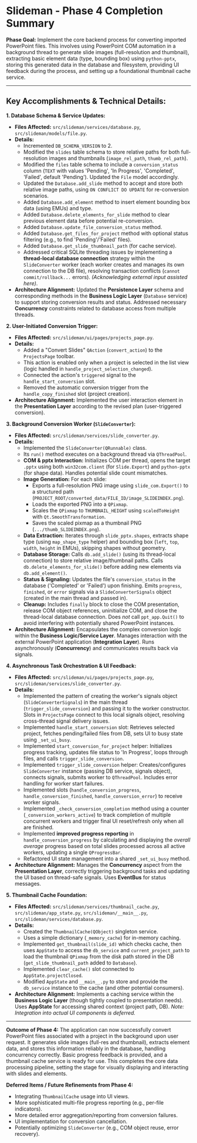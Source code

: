 # Slideman - Phase 4 Completion Summary

**Phase Goal:** Implement the core backend process for converting imported PowerPoint files. This involves using PowerPoint COM automation in a background thread to generate slide images (full-resolution and thumbnail), extracting basic element data (type, bounding box) using `python-pptx`, storing this generated data in the database and filesystem, providing UI feedback during the process, and setting up a foundational thumbnail cache service.

---

## Key Accomplishments & Technical Details:

**1. Database Schema & Service Updates:**

*   **Files Affected:** `src/slideman/services/database.py`, `src/slideman/models/file.py`.
*   **Details:**
    *   Incremented `DB_SCHEMA_VERSION` to 2.
    *   Modified the `slides` table schema to store relative paths for both full-resolution images and thumbnails (`image_rel_path`, `thumb_rel_path`).
    *   Modified the `files` table schema to include a `conversion_status` column (`TEXT` with values 'Pending', 'In Progress', 'Completed', 'Failed', default 'Pending'). Updated the `File` model accordingly.
    *   Updated the `Database.add_slide` method to accept and store both relative image paths, using `ON CONFLICT DO UPDATE` for re-conversion scenarios.
    *   Added `Database.add_element` method to insert element bounding box data (using EMUs) and type.
    *   Added `Database.delete_elements_for_slide` method to clear previous element data before potential re-conversion.
    *   Added `Database.update_file_conversion_status` method.
    *   Added `Database.get_files_for_project` method with optional status filtering (e.g., to find 'Pending'/'Failed' files).
    *   Added `Database.get_slide_thumbnail_path` (for cache service).
    *   Addressed critical SQLite threading issues by implementing a **thread-local database connection** strategy within the `SlideConverter` worker (each worker creates and manages its own connection to the DB file), resolving transaction conflicts (`cannot commit/rollback...` errors). *(Acknowledging external input assisted here)*.
*   **Architecture Alignment:** Updated the **Persistence Layer** schema and corresponding methods in the **Business Logic Layer** (`Database` service) to support storing conversion results and status. Addressed necessary **Concurrency** constraints related to database access from multiple threads.

**2. User-Initiated Conversion Trigger:**

*   **Files Affected:** `src/slideman/ui/pages/projects_page.py`.
*   **Details:**
    *   Added a "Convert Slides" `QAction` (`convert_action`) to the `ProjectsPage` toolbar.
    *   This action is enabled only when a project is selected in the list view (logic handled in `handle_project_selection_changed`).
    *   Connected the action's `triggered` signal to the `handle_start_conversion` slot.
    *   Removed the automatic conversion trigger from the `handle_copy_finished` slot (project creation).
*   **Architecture Alignment:** Implemented the user interaction element in the **Presentation Layer** according to the revised plan (user-triggered conversion).

**3. Background Conversion Worker (`SlideConverter`):**

*   **Files Affected:** `src/slideman/services/slide_converter.py`.
*   **Details:**
    *   Implemented the `SlideConverter(QRunnable)` class.
    *   Its `run()` method executes on a background thread via `QThreadPool`.
    *   **COM & pptx Interaction:** Initializes COM per thread, opens the target `.pptx` using both `win32com.client` (for `Slide.Export`) and `python-pptx` (for shape data). Handles potential slide count mismatches.
    *   **Image Generation:** For each slide:
        *   Exports a full-resolution PNG image using `slide_com.Export()` to a structured path (`PROJECT_ROOT/converted_data/FILE_ID/image_SLIDEINDEX.png`).
        *   Loads the exported PNG into a `QPixmap`.
        *   Scales the `QPixmap` to `THUMBNAIL_HEIGHT` using `scaledToHeight` with `Qt.SmoothTransformation`.
        *   Saves the scaled pixmap as a thumbnail PNG (`.../thumb_SLIDEINDEX.png`).
    *   **Data Extraction:** Iterates through `slide_pptx.shapes`, extracts shape type (using `map_shape_type` helper) and bounding box (`left`, `top`, `width`, `height` in EMUs), skipping shapes without geometry.
    *   **Database Storage:** Calls `db.add_slide()` (using its thread-local connection) to store relative image/thumbnail paths. Calls `db.delete_elements_for_slide()` before adding new elements via `db.add_element()`.
    *   **Status & Signaling:** Updates the file's `conversion_status` in the database ('Completed' or 'Failed') upon finishing. Emits `progress`, `finished`, or `error` signals via a `SlideConverterSignals` object (created in the main thread and passed in).
    *   **Cleanup:** Includes `finally` block to close the COM presentation, release COM object references, uninitialize COM, and close the thread-local database connection. Does *not* call `ppt_app.Quit()` to avoid interfering with potentially shared PowerPoint instances.
*   **Architecture Alignment:** Encapsulates the complex conversion logic within the **Business Logic/Service Layer**. Manages interaction with the external PowerPoint application (**Integration Layer**). Runs asynchronously (**Concurrency**) and communicates results back via signals.

**4. Asynchronous Task Orchestration & UI Feedback:**

*   **Files Affected:** `src/slideman/ui/pages/projects_page.py`, `src/slideman/services/slide_converter.py`.
*   **Details:**
    *   Implemented the pattern of creating the worker's signals object (`SlideConverterSignals`) in the main thread (`trigger_slide_conversion`) and passing it to the worker constructor. Slots in `ProjectsPage` connect to this local signals object, resolving cross-thread signal delivery issues.
    *   Implemented `handle_start_conversion` slot: Retrieves selected project, fetches pending/failed files from DB, sets UI to busy state using `_set_ui_busy`.
    *   Implemented `start_conversion_for_project` helper: Initializes progress tracking, updates file status to 'In Progress', loops through files, and calls `trigger_slide_conversion`.
    *   Implemented `trigger_slide_conversion` helper: Creates/configures `SlideConverter` instance (passing DB service, signals object), connects signals, submits worker to `QThreadPool`. Includes error handling for worker start failures.
    *   Implemented slots (`handle_conversion_progress`, `handle_conversion_finished`, `handle_conversion_error`) to receive worker signals.
    *   Implemented `_check_conversion_completion` method using a counter (`_conversion_workers_active`) to track completion of multiple concurrent workers and trigger final UI reset/refresh only when all are finished.
    *   Implemented **improved progress reporting** in `handle_conversion_progress` by calculating and displaying the *overall average* progress based on total slides processed across all active workers, updating a single `QProgressBar`.
    *   Refactored UI state management into a shared `_set_ui_busy` method.
*   **Architecture Alignment:** Manages the **Concurrency** aspect from the **Presentation Layer**, correctly triggering background tasks and updating the UI based on thread-safe signals. Uses **EventBus** for status messages.

**5. Thumbnail Cache Foundation:**

*   **Files Affected:** `src/slideman/services/thumbnail_cache.py`, `src/slideman/app_state.py`, `src/slideman/__main__.py`, `src/slideman/services/database.py`.
*   **Details:**
    *   Created the `ThumbnailCache(QObject)` singleton service.
    *   Uses a simple dictionary (`_memory_cache`) for in-memory caching.
    *   Implemented `get_thumbnail(slide_id)` which checks cache, then uses `AppState` to access the `db_service` and `current_project_path` to load the thumbnail `QPixmap` from the disk path stored in the DB (`get_slide_thumbnail_path` added to `Database`).
    *   Implemented `clear_cache()` slot connected to `AppState.projectClosed`.
    *   Modified `AppState` and `__main__.py` to store and provide the `db_service` instance to the cache (and other potential consumers).
*   **Architecture Alignment:** Implements a caching service within the **Business Logic Layer** (though tightly coupled to presentation needs). Uses **AppState** for accessing shared context (project path, DB). *Note: Integration into actual UI components is deferred.*

---

**Outcome of Phase 4:** The application can now successfully convert PowerPoint files associated with a project in the background upon user request. It generates slide images (full-res and thumbnail), extracts element data, and stores this information reliably in the database, handling concurrency correctly. Basic progress feedback is provided, and a thumbnail cache service is ready for use. This completes the core data processing pipeline, setting the stage for visually displaying and interacting with slides and elements.

**Deferred Items / Future Refinements from Phase 4:**

*   Integrating `ThumbnailCache` usage into UI views.
*   More sophisticated multi-file progress reporting (e.g., per-file indicators).
*   More detailed error aggregation/reporting from conversion failures.
*   UI implementation for conversion cancellation.
*   Potentially optimizing `SlideConverter` (e.g., COM object reuse, error recovery).